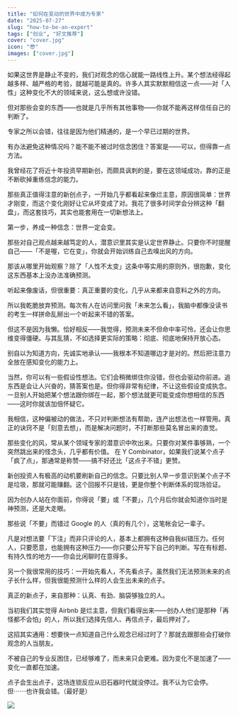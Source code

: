 ```yaml
---
title: "如何在变动的世界中成为专家"
date: "2025-07-27"
slug: "how-to-be-an-expert"
tags: ["创业", "好文推荐"]
cover: "cover.jpg"
icon: "😎"
images: ["cover.jpg"]
---
```

如果这世界是静止不变的，我们对观念的信心就能一路线性上升。某个想法经得起越多样、越严格的考验，就越可能是真的。许多人其实默默相信这一点——对「人性」这种变化不大的领域来说，这么想或许没错。



但对那些会变的东西——也就是几乎所有其他事物——你就不能再这样信任自己的判断了。



专家之所以会错，往往是因为他们精通的，是一个早已过期的世界。



有办法避免这种情况吗？能不能不被过时信念困住？答案是——可以，但得靠一点方法。



我曾经花了将近十年投资早期新创，而颇具讽刺的是，要在这领域成功，靠的正是不断砍掉重练信念的能力。



那些真正值得注意的新创点子，一开始几乎都看起来像烂主意，原因很简单：世界才刚变，而这个变化刚好让它从坏变成了对。我花了很多时间学会分辨这种「翻盘」，而这套技巧，其实也能套用在一切新想法上。



第一步，养成一种信念：世界一定会变。



那些对自己观点越来越笃定的人，潜意识里其实是认定世界静止。只要你不时提醒自己——「不是喔，它在变」，你就会开始训练自己去嗅出风的方向。



那该从哪里开始观察？除了「人性不太变」这条中等实用的原则外，很抱歉，变化这东西基本上没办法准确预测。



听起来像废话，但很重要：真正重要的变化，几乎从来都来自意料之外的方向。



所以我乾脆放弃预测。每次有人在访问里问我「未来怎么看」，我脑中都像没读书的考生一样拼命乱掰出一个听起来不错的答案。



但这不是因为我懒。恰好相反——我觉得，预测未来不但命中率可怜，还会让你思维变得僵硬。与其乱猜，不如选择更实际的策略：彻底、彻底地保持开放心态。



别自以为知道方向，先诚实地承认——我根本不知道哪边才是对的。然后把注意力全放在感知变化的能力上。



当然，你可以有一些假设性想法。它们会稍微绑住你没错，但也会驱动你前进。追东西是会让人兴奋的，猜答案也是。但你得非常有纪律，不让这些假设变成执念。
一旦别人开始把某个想法跟你绑在一起，那个想法就更可能变成你想相信的东西——这时你就该加倍怀疑它。



我相信，这种偏被动的做法，不只对判断想法有帮助，连产出想法也一样管用。真正的诀窍不是「刻意去想」，而是解决问题时，不打断那些莫名冒出来的直觉。



那些变化的风，常从某个领域专家的潜意识中吹出来。只要你对某件事够熟，一个突然跳出来的怪念头，几乎都有价值。
在 Y Combinator，如果我们说某个点子「疯了点」，那通常是称赞——搞不好还比「这点子不错」更赞。



新创投资人有极高的动机要刷新自己的信念。只要比别人早一步意识到某个点子不是垃圾，那就可能赚翻。这个回报不只是钱，更是你整个判断体系的现场验证。



因为创办人站在你面前，你得说「要」或「不要」，几个月后你就会知道你当时是神预测，还是大走眼。



那些说「不要」而错过 Google 的人（真的有几个），这笔帐会记一辈子。



凡是对想法要「下注」而非只评论的人，基本上都拥有这种自我纠错压力。任何人，只要愿意，也能拥有这种压力——你只要公开写下自己的判断。写在有标题、有持久性的地方——你会比闲聊时在意得多。



另一个我很常用的技巧：一开始先看人，不先看点子。虽然我们无法预测未来的点子长什么样，但我很能预测什么样的人会生出未来的点子。



真正的新点子，来自那种：认真、有劲、脑袋够独立的人。



当初我们其实觉得 Airbnb 是烂主意，但我们看得出来——创办人他们是那种「再怪都不会怕」的人，所以我们选择先信人、再信点子，最后押对了。



这招其实通用：想要快一点知道自己什么观念已经过时了？那就去跟那些会打破你观念的人当朋友。



不被自己的专业反困住，已经够难了，而未来只会更难。因为变化不是加速了——变化一直都在加速。



点子会生出点子，这场连锁反应从旧石器时代就没停过。我不认为它会停。
但⋯⋯也许我会错。（最好是）




![](https://prod-files-secure.s3.us-west-2.amazonaws.com/112d0858-5090-4d34-a606-b75eb8d65fd2/46476355-9cf3-4e99-9b7a-3531bc426380/1000202064.png?X-Amz-Algorithm=AWS4-HMAC-SHA256&X-Amz-Content-Sha256=UNSIGNED-PAYLOAD&X-Amz-Credential=ASIAZI2LB4664TGJZWDK%2F20251016%2Fus-west-2%2Fs3%2Faws4_request&X-Amz-Date=20251016T122822Z&X-Amz-Expires=3600&X-Amz-Security-Token=IQoJb3JpZ2luX2VjEOH%2F%2F%2F%2F%2F%2F%2F%2F%2F%2FwEaCXVzLXdlc3QtMiJIMEYCIQCrUpgY%2BdIJnDUnQSbhOMe8%2B2coJM7xZYYz%2BfdNlUNYbgIhAPOmXIw0DGv48w6rm4%2BIVLJgHxEaV9IrZoup52C%2Fe2ndKogECIr%2F%2F%2F%2F%2F%2F%2F%2F%2F%2FwEQABoMNjM3NDIzMTgzODA1IgzxJ1QBzDCJ%2BNQQNYkq3AMzm%2Fkc9cY%2BkKGZS6Ugu25OXM6AtTZ4ZAlQ6TNtBvNmAJntMmgcOj5ItfRpfY0CjRimXC37LQcU1tJX%2FkigftF%2B0l5k%2BJ5lh%2BZWZyQQVGCAiPXYUq2gg%2B5aYuOhXJ8gC%2BTq70OFG5EMaGE%2Bgl%2FDrB3q1aydHUQwoxAe7WREnQWVS5VpXYBF28XUtkdwTbzqTgtdRIJFvL6FfctPWb%2BEY%2BLBMLU1HzyDhYgCdChpHTxquDSV4BXeBjL6U9XxYRNpBrtNd6EbdCJYK9XSRnl4veBmfRKFCs9bwQJR6Y1sR6ED6GRaHZRMK5%2BSVDvoiAqj%2FzHoV2Bxf3Jibd7Ssb06b0%2BmJ9SmqdBVLaGQ5%2BuNUPwYLCxI0TOrGBkBlmT7s42lamO%2BQUxhVUo3SbbwZHrU5WriCjc%2FH5FEw4wWVPxOtG%2By4mhrRbK8NPcGJTviH4%2FiZ6meLp%2BMi6qvlf4%2BH1Lz38Je%2Fz7Kdb36ue6wSFeNK5PaMe0nnlVkU8%2Fwg3RU%2FkJdelqKOFXIfT70kG6IFSEW2obKldaoopy3X5eyss6uV8%2FVmE8P2pE8Ssng%2F%2B2dmnLCmORdYeP8q7uVvgEcPINireESHyo5h7TSjP02EKQpxRA9Jx0jsLHtneUxNDRP1zDh2cLHBjqkAXn%2BSW11VIR%2FdcsKnu8eWnya1uzvTW6idv%2BFnM2nBK%2FM6blThfSn2%2F1g%2BdzkvFIce0IkOGRDqnHvzTBAVauj534OSn9zGPg%2FPMueQrTHjq6dUMDTs%2BLeOlvwo6isI1CnkVxnSll7IWfNlND7IuxKpPSOjlnYayhwgLrrOE3SByV04xIarMpSJtclPvjkg4K%2BX7OKKCO4CIntEQKzriAb93OvkkfD&X-Amz-Signature=49dd3738bfcaee62a6070e8bb9eb83a4a0d789b101baed611955f285e9bf2360&X-Amz-SignedHeaders=host&x-amz-checksum-mode=ENABLED&x-id=GetObject)

